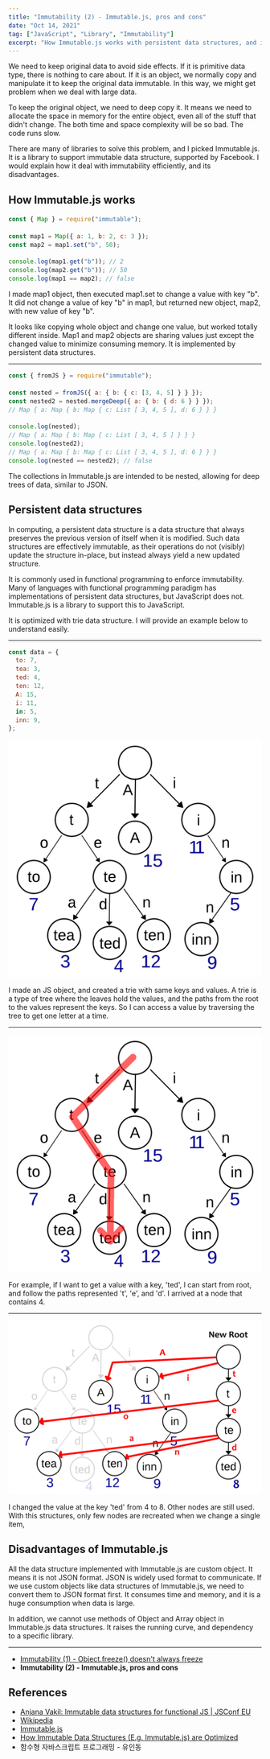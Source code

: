 ```yaml
---
title: "Immutability (2) - Immutable.js, pros and cons"
date: "Oct 14, 2021"
tag: ["JavaScript", "Library", "Immutability"]
excerpt: "How Immutable.js works with persistent data structures, and its pros and cons..."
---
```


We need to keep original data to avoid side effects. If it is primitive data type, there is nothing to care about. If it is an object, we normally copy and manipulate it to keep the original data immutable. In this way, we might get problem when we deal with large data.

To keep the original object, we need to deep copy it. It means we need to allocate the space in memory for the entire object, even all of the stuff that didn't change. The both time and space complexity will be so bad. The code runs slow.

There are many of libraries to solve this problem, and I picked Immutable.js. It is a library to support immutable data structure, supported by Facebook. I would explain how it deal with immutability efficiently, and its disadvantages.

## How Immutable.js works

```js
const { Map } = require("immutable");

const map1 = Map({ a: 1, b: 2, c: 3 });
const map2 = map1.set("b", 50);

console.log(map1.get("b")); // 2
console.log(map2.get("b")); // 50
console.log(map1 == map2); // false
```

I made map1 object, then executed map1.set to change a value with key "b". It did not change a value of key "b" in map1, but returned new object, map2, with new value of key "b".

It looks like copying whole object and change one value, but worked totally different inside. Map1 and map2 objects are sharing values just except the changed value to minimize consuming memory. It is implemented by persistent data structures.

---

```js
const { fromJS } = require("immutable");

const nested = fromJS({ a: { b: { c: [3, 4, 5] } } });
const nested2 = nested.mergeDeep({ a: { b: { d: 6 } } });
// Map { a: Map { b: Map { c: List [ 3, 4, 5 ], d: 6 } } }

console.log(nested);
// Map { a: Map { b: Map { c: List [ 3, 4, 5 ] } } }
console.log(nested2);
// Map { a: Map { b: Map { c: List [ 3, 4, 5 ], d: 6 } } }
console.log(nested == nested2); // false
```

The collections in Immutable.js are intended to be nested, allowing for deep trees of data, similar to JSON.

## Persistent data structures

In computing, a persistent data structure is a data structure that always preserves the previous version of itself when it is modified. Such data structures are effectively immutable, as their operations do not (visibly) update the structure in-place, but instead always yield a new updated structure.

It is commonly used in functional programming to enforce immutability. Many of languages with functional programming paradigm has implementations of persistent data structures, but JavaScript does not. Immutable.js is a library to support this to JavaScript.

It is optimized with trie data structure. I will provide an example below to understand easily.

---

```js
const data = {
  to: 7,
  tea: 3,
  ted: 4,
  ten: 12,
  A: 15,
  i: 11,
  in: 5,
  inn: 9,
};
```

![trie](/images/posts/trie.png)

I made an JS object, and created a trie with same keys and values. A trie is a type of tree where the leaves hold the values, and the paths from the root to the values represent the keys. So I can access a value by traversing the tree to get one letter at a time.

---

![trie](/images/posts/trie_path.png)

For example, if I want to get a value with a key, 'ted', I can start from root, and follow the paths represented 't', 'e', and 'd'. I arrived at a node that contains 4.

---

![trie](/images/posts/trie_changed.png)

I changed the value at the key 'ted' from 4 to 8. Other nodes are still used. With this structures, only few nodes are recreated when we change a single item,

## Disadvantages of Immutable.js

All the data structure implemented with Immutable.js are custom object. It means it is not JSON format. JSON is widely used format to communicate. If we use custom objects like data structures of Immutable.js, we need to convert them to JSON format first. It consumes time and memory, and it is a huge consumption when data is large.

In addition, we cannot use methods of Object and Array object in Immutable.js data structures. It raises the running curve, and dependency to a specific library.

---

- [Immutability (1) - Object.freeze() doesn't always freeze](https://waynechoi.dev/immutability_object_freeze_doesnt_always_freeze)
- **Immutability (2) - Immutable.js, pros and cons**

## References

- [Anjana Vakil: Immutable data structures for functional JS | JSConf EU](https://youtu.be/Wo0qiGPSV-s)
- [Wikipedia](https://en.wikipedia.org/wiki/Persistent_data_structure#Trees)
- [Immutable.js](https://immutable-js.com/)
- [How Immutable Data Structures (E.g. Immutable.js) are Optimized](https://hackernoon.com/how-immutable-data-structures-e-g-immutable-js-are-optimized-using-structural-sharing-e4424a866d56)
- 함수형 자바스크립트 프로그래밍 - 유인동
